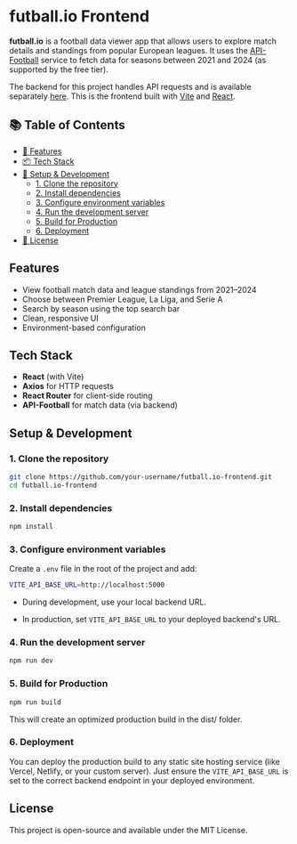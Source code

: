 # futball.io Frontend

**futball.io** is a football data viewer app that allows users to explore match details and standings from popular European leagues. It uses the [API-Football](https://www.api-football.com/) service to fetch data for seasons between 2021 and 2024 (as supported by the free tier).

The backend for this project handles API requests and is available separately [here](https://github.com/ArfanAnulal/Futball.io-Backend). This is the frontend built with [Vite](https://vitejs.dev/) and [React](https://react.dev/).

## 📚 Table of Contents

- [🚀 Features](#features)
- [📦 Tech Stack](#tech-stack)
- [🔧 Setup & Development](#setup--development)
  - [1. Clone the repository](#1-clone-the-repository)
  - [2. Install dependencies](#2-install-dependencies)
  - [3. Configure environment variables](#3-configure-environment-variables)
  - [4. Run the development server](#4-run-the-development-server)
  - [5. Build for Production](#5-build-for-production)
  - [6. Deployment](#6-deployment)
- [📄 License](#license)

## Features

- View football match data and league standings from 2021–2024
- Choose between Premier League, La Liga, and Serie A
- Search by season using the top search bar
- Clean, responsive UI
- Environment-based configuration

## Tech Stack

- **React** (with Vite)
- **Axios** for HTTP requests
- **React Router** for client-side routing
- **API-Football** for match data (via backend)

## Setup & Development

### 1. Clone the repository

```bash
git clone https://github.com/your-username/futball.io-frontend.git
cd futball.io-frontend
```

### 2. Install dependencies
```bash
npm install
```

### 3. Configure environment variables
Create a `.env` file 
in the root of the project and add:
```bash
VITE_API_BASE_URL=http://localhost:5000
```

- During development, use your local backend URL.

- In production, set `VITE_API_BASE_URL` to your deployed backend's URL.

### 4. Run the development server
```bash
npm run dev
```

### 5. Build for Production
```bash
npm run build
```
This will create an optimized production build in the dist/ folder.

### 6. Deployment
You can deploy the production build to any static site hosting service (like Vercel, Netlify, or your custom server). Just ensure the `VITE_API_BASE_URL` 
is set to the correct backend endpoint in your deployed environment.

## License
This project is open-source and available under the MIT License.
